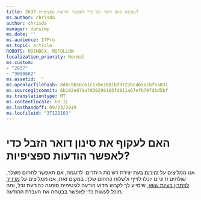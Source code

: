 ```yaml
---
title: 2637 עקיפת סינון דואר זבל כדי לאפשר הודעות ספציפיות?
ms.author: chrisda
author: chrisda
manager: dansimp
ms.date: ''
ms.audience: ITPro
ms.topic: article
ROBOTS: NOINDEX, NOFOLLOW
localization_priority: Normal
ms.custom:
- "2637"
- "9000682"
ms.assetid: ''
ms.openlocfilehash: 8d8c9b56c61c17be1001bf9723bc4b5ecbfba031
ms.sourcegitcommit: 6b102e079a7d30298105fd811a67efb707d6d5bf
ms.translationtype: MT
ms.contentlocale: he-IL
ms.lasthandoff: 09/23/2019
ms.locfileid: "37122163"
---
```

# <a name="bypass-spam-filtering-to-allow-specific-messages"></a>האם לעקוף את סינון דואר הזבל כדי לאפשר הודעות ספציפיות?

אנו ממליצים על [זהירות](https://docs.microsoft.com/exchange/troubleshoot/antispam/cautions-against-bypassing-spam-filters) בעת יצירת רשימת היתרים. לדוגמה, אם תאפשר לתחום משלך, שולחים זדוניים יוכלו לזייף ולשלוח כתחום שלך.  במקום זאת, אנו ממליצים על [מדריך לפתרון בעיות שווא](https://docs.microsoft.com/office365/securitycompliance/prevent-email-from-being-marked-as-spam), שיסייע לך לקבוע מדוע הודעה לגיטימית סומנה כהודעת זבל, ומה תוכל לעשות כדי לאפשר בבטחה את העברת ההודעה.
